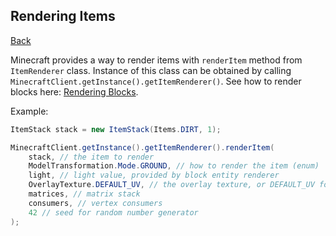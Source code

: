 ## Rendering Items
[Back](rendering.md)

Minecraft provides a way to render items with `renderItem` method from `ItemRenderer` class. Instance of this class can be obtained by calling `MinecraftClient.getInstance().getItemRenderer()`. See how to render blocks here: [Rendering Blocks](block.md).

Example: 
```java
ItemStack stack = new ItemStack(Items.DIRT, 1);

MinecraftClient.getInstance().getItemRenderer().renderItem(
	stack, // the item to render
	ModelTransformation.Mode.GROUND, // how to render the item (enum)
	light, // light value, provided by block entity renderer
	OverlayTexture.DEFAULT_UV, // the overlay texture, or DEFAULT_UV for no overlay
	matrices, // matrix stack
	consumers, // vertex consumers
	42 // seed for random number generator
);
```
